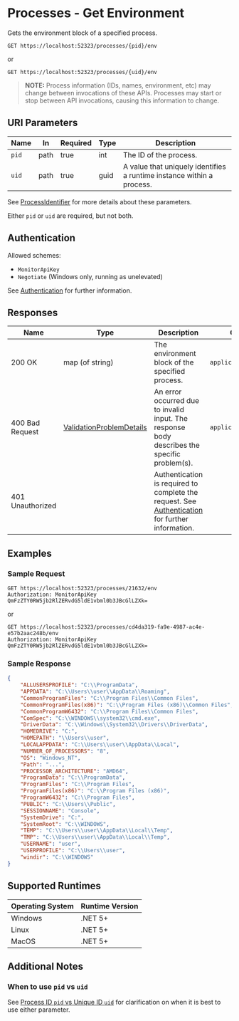 # Processes - Get Environment

Gets the environment block of a specified process.

```http
GET https://localhost:52323/processes/{pid}/env
```

or 

```http
GET https://localhost:52323/processes/{uid}/env
```

> **NOTE:** Process information (IDs, names, environment, etc) may change between invocations of these APIs. Processes may start or stop between API invocations, causing this information to change.

## URI Parameters

| Name | In | Required | Type | Description |
|---|---|---|---|---|
| `pid` | path | true | int | The ID of the process. |
| `uid` | path | true | guid | A value that uniquely identifies a runtime instance within a process. |

See [ProcessIdentifier](definitions.md#ProcessIdentifier) for more details about these parameters.

Either `pid` or `uid` are required, but not both.

## Authentication

Allowed schemes:
- `MonitorApiKey`
- `Negotiate` (Windows only, running as unelevated)

See [Authentication](./../authentication.md) for further information.

## Responses

| Name | Type | Description | Content Type |
|---|---|---|---|
| 200 OK | map (of string) | The environment block of the specified process. | `application/json` |
| 400 Bad Request | [ValidationProblemDetails](definitions.md#ValidationProblemDetails) | An error occurred due to invalid input. The response body describes the specific problem(s). | `application/problem+json` |
| 401 Unauthorized | | Authentication is required to complete the request. See [Authentication](./../authentication.md) for further information. | |

## Examples

### Sample Request

```http
GET https://localhost:52323/processes/21632/env
Authorization: MonitorApiKey QmFzZTY0RW5jb2RlZERvdG5ldE1vbml0b3JBcGlLZXk=
```

or

```http
GET https://localhost:52323/processes/cd4da319-fa9e-4987-ac4e-e57b2aac248b/env
Authorization: MonitorApiKey QmFzZTY0RW5jb2RlZERvdG5ldE1vbml0b3JBcGlLZXk=
```

### Sample Response

```json
{
    "ALLUSERSPROFILE": "C:\\ProgramData",
    "APPDATA": "C:\\Users\\user\\AppData\\Roaming",
    "CommonProgramFiles": "C:\\Program Files\\Common Files",
    "CommonProgramFiles(x86)": "C:\\Program Files (x86)\\Common Files",
    "CommonProgramW6432": "C:\\Program Files\\Common Files",
    "ComSpec": "C:\\WINDOWS\\system32\\cmd.exe",
    "DriverData": "C:\\Windows\\System32\\Drivers\\DriverData",
    "HOMEDRIVE": "C:",
    "HOMEPATH": "\\Users\\user",
    "LOCALAPPDATA": "C:\\Users\\user\\AppData\\Local",
    "NUMBER_OF_PROCESSORS": "8",
    "OS": "Windows_NT",
    "Path": "...",
    "PROCESSOR_ARCHITECTURE": "AMD64",
    "ProgramData": "C:\\ProgramData",
    "ProgramFiles": "C:\\Program Files",
    "ProgramFiles(x86)": "C:\\Program Files (x86)",
    "ProgramW6432": "C:\\Program Files",
    "PUBLIC": "C:\\Users\\Public",
    "SESSIONNAME": "Console",
    "SystemDrive": "C:",
    "SystemRoot": "C:\\WINDOWS",
    "TEMP": "C:\\Users\\user\\AppData\\Local\\Temp",
    "TMP": "C:\\Users\\user\\AppData\\Local\\Temp",
    "USERNAME": "user",
    "USERPROFILE": "C:\\Users\\user",
    "windir": "C:\\WINDOWS"
}
```

## Supported Runtimes

| Operating System | Runtime Version |
|---|---|
| Windows | .NET 5+ |
| Linux | .NET 5+ |
| MacOS | .NET 5+ |

## Additional Notes

### When to use `pid` vs `uid`

See [Process ID `pid` vs Unique ID `uid`](pidvsuid.md) for clarification on when it is best to use either parameter.